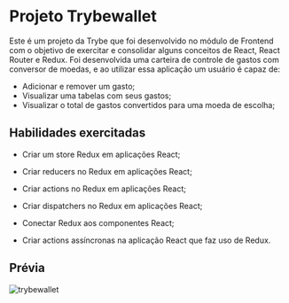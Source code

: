 # Projeto Trybewallet

Este é um projeto da Trybe que foi desenvolvido no módulo de Frontend com o objetivo de exercitar e consolidar alguns conceitos de React, React Router e Redux.
Foi desenvolvida uma carteira de controle de gastos com conversor de moedas, e ao utilizar essa aplicação um usuário é capaz de:

- Adicionar e remover um gasto;
- Visualizar uma tabelas com seus gastos;
- Visualizar o total de gastos convertidos para uma moeda de escolha;

## Habilidades exercitadas

* Criar um store Redux em aplicações React;

* Criar reducers no Redux em aplicações React;

* Criar actions no Redux em aplicações React;

* Criar dispatchers no Redux em aplicações React;

* Conectar Redux aos componentes React;

* Criar actions assíncronas na aplicação React que faz uso de Redux.

## Prévia

![trybewallet](https://user-images.githubusercontent.com/99517204/185465765-8d0aafad-ffd6-47f6-b9b6-9661d81abd1b.gif)

